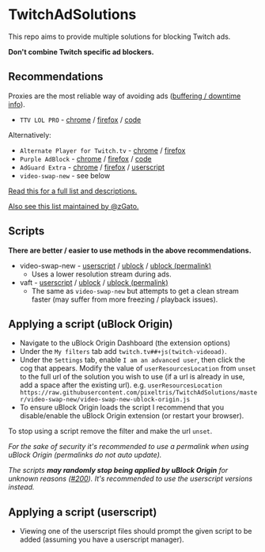 # TwitchAdSolutions

This repo aims to provide multiple solutions for blocking Twitch ads.

**Don't combine Twitch specific ad blockers.**

## Recommendations

Proxies are the most reliable way of avoiding ads ([buffering / downtime info](full-list.md#proxy-issues)).

- `TTV LOL PRO` - [chrome](https://chrome.google.com/webstore/detail/ttv-lol-pro/bpaoeijjlplfjbagceilcgbkcdjbomjd) / [firefox](https://addons.mozilla.org/addon/ttv-lol-pro/) / [code](https://github.com/younesaassila/ttv-lol-pro)

Alternatively:

- `Alternate Player for Twitch.tv` - [chrome](https://chrome.google.com/webstore/detail/alternate-player-for-twit/bhplkbgoehhhddaoolmakpocnenplmhf) / [firefox](https://addons.mozilla.org/en-US/firefox/addon/twitch_5/)
- `Purple AdBlock` - [chrome](https://chrome.google.com/webstore/detail/purple-adblock/lkgcfobnmghhbhgekffaadadhmeoindg) / [firefox](https://addons.mozilla.org/en-US/firefox/addon/purpleadblock/) / [code](https://github.com/arthurbolsoni/Purple-adblock/)
- `AdGuard Extra` - [chrome](https://chrome.google.com/webstore/detail/adguard-extra-beta/mglpocjcjbekdckiahfhagndealpkpbj) / [firefox](https://github.com/AdguardTeam/AdGuardExtra/#firefox) / [userscript](https://userscripts.adtidy.org/release/adguard-extra/1.0/adguard-extra.user.js)
- `video-swap-new` - see below

[Read this for a full list and descriptions.](full-list.md)

[Also see this list maintained by @zGato.](https://github.com/zGato/ScrewTwitchAds)

## Scripts

**There are better / easier to use methods in the above recommendations.**

- video-swap-new - [userscript](https://github.com/pixeltris/TwitchAdSolutions/raw/master/video-swap-new/video-swap-new.user.js) / [ublock](https://raw.githubusercontent.com/pixeltris/TwitchAdSolutions/master/video-swap-new/video-swap-new-ublock-origin.js) / [ublock (permalink)](https://raw.githubusercontent.com/pixeltris/TwitchAdSolutions/2eefb984c10ba64e9528b8cf4350d5fab653bd3a/video-swap-new/video-swap-new-ublock-origin.js)
  - Uses a lower resolution stream during ads.
- vaft - [userscript](https://github.com/pixeltris/TwitchAdSolutions/raw/master/vaft/vaft.user.js) / [ublock](https://raw.githubusercontent.com/pixeltris/TwitchAdSolutions/master/vaft/vaft-ublock-origin.js) / [ublock (permalink)](https://raw.githubusercontent.com/pixeltris/TwitchAdSolutions/2eefb984c10ba64e9528b8cf4350d5fab653bd3a/vaft/vaft-ublock-origin.js)
  - The same as `video-swap-new` but attempts to get a clean stream faster (may suffer from more freezing / playback issues).

## Applying a script (uBlock Origin)

- Navigate to the uBlock Origin Dashboard (the extension options)
- Under the `My filters` tab add `twitch.tv##+js(twitch-videoad)`.
- Under the `Settings` tab, enable `I am an advanced user`, then click the cog that appears. Modify the value of `userResourcesLocation` from `unset` to the full url of the solution you wish to use (if a url is already in use, add a space after the existing url). e.g. `userResourcesLocation https://raw.githubusercontent.com/pixeltris/TwitchAdSolutions/master/video-swap-new/video-swap-new-ublock-origin.js` 
- To ensure uBlock Origin loads the script I recommend that you disable/enable the uBlock Origin extension (or restart your browser).

To stop using a script remove the filter and make the url `unset`.

*For the sake of security it's recommended to use a permalink when using uBlock Origin (permalinks do not auto update).*

*The scripts __may randomly stop being applied by uBlock Origin__ for unknown reasons ([#200](https://github.com/pixeltris/TwitchAdSolutions/issues/200)). It's recommended to use the userscript versions instead.*

## Applying a script (userscript)

- Viewing one of the userscript files should prompt the given script to be added (assuming you have a userscript manager).
